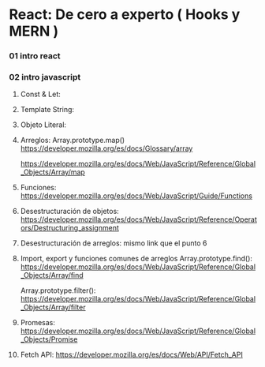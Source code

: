 # React: De cero a experto ( Hooks y MERN )

### 01 intro react

### 02 intro javascript

1. Const & Let:

2. Template String:

3. Objeto Literal:

4. Arreglos: Array.prototype.map()
   https://developer.mozilla.org/es/docs/Glossary/array

   https://developer.mozilla.org/es/docs/Web/JavaScript/Reference/Global_Objects/Array/map

5. Funciones:
   https://developer.mozilla.org/es/docs/Web/JavaScript/Guide/Functions

6. Desestructuración de objetos:
   https://developer.mozilla.org/es/docs/Web/JavaScript/Reference/Operators/Destructuring_assignment
7. Desestructuración de arreglos:
   mismo link que el punto 6

8. Import, export y funciones comunes de arreglos
   Array.prototype.find():
   https://developer.mozilla.org/es/docs/Web/JavaScript/Reference/Global_Objects/Array/find

   Array.prototype.filter():
   https://developer.mozilla.org/es/docs/Web/JavaScript/Reference/Global_Objects/Array/filter

9. Promesas:
   https://developer.mozilla.org/es/docs/Web/JavaScript/Reference/Global_Objects/Promise

10. Fetch API:
    https://developer.mozilla.org/es/docs/Web/API/Fetch_API
